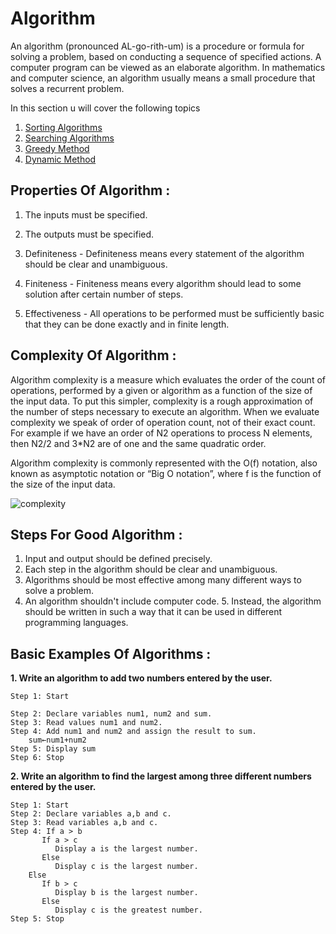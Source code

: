 # Algorithm

An algorithm (pronounced AL-go-rith-um) is a procedure or formula for solving a problem, based on conducting a sequence of specified actions. A computer program can be viewed as an elaborate algorithm. In mathematics and computer science, an algorithm usually means a small procedure that solves a recurrent problem.

In this section u will cover the following topics 

1. [Sorting Algorithms](3-algoritms\1-sorting)
2. [Searching Algorithms](3-algoritms\2-searching)
3. [Greedy Method](3-algoritms\3-greedy-method)
4. [Dynamic Method](3-algoritms\4-dynamic-method)


## Properties Of Algorithm :
1. The inputs must be specified.
2. The outputs must be specified.
3. Definiteness - Definiteness means every statement of the algorithm should be clear and unambiguous.

4. Finiteness - Finiteness means every algorithm should lead to some solution after certain number of steps.
5. Effectiveness - All operations to be performed must be sufficiently basic that they can be done exactly and in finite length.

## Complexity Of Algorithm :
Algorithm complexity is a measure which evaluates the order of the count of operations, performed by a given or algorithm as a function of the size of the input data. To put this simpler, complexity is a rough approximation of the number of steps necessary to execute an algorithm. When we evaluate complexity we speak of order of operation count, not of their exact count. For example if we have an order of N2 operations to process N elements, then N2/2 and 3*N2 are of one and the same quadratic order.

Algorithm complexity is commonly represented with the O(f) notation, also known as asymptotic notation or “Big O notation”, where f is the function of the size of the input data.

![complexity](https://he-s3.s3.amazonaws.com/media/uploads/c950295.png)

## Steps For Good Algorithm :
1. Input and output should be defined precisely.
2. Each step in the algorithm should be clear and unambiguous.
3. Algorithms should be most effective among many different ways to solve a problem.
4. An algorithm shouldn't include computer code. 5. Instead, the algorithm should be written in such a way that it can be used in different programming languages.

## Basic Examples Of Algorithms :
**1. Write an algorithm to add two numbers entered by the user.**

    Step 1: Start

    Step 2: Declare variables num1, num2 and sum. 
    Step 3: Read values num1 and num2. 
    Step 4: Add num1 and num2 and assign the result to sum.
        sum←num1+num2 
    Step 5: Display sum 
    Step 6: Stop

**2. Write an algorithm to find the largest among three different numbers entered by the user.**

    Step 1: Start
    Step 2: Declare variables a,b and c.
    Step 3: Read variables a,b and c.
    Step 4: If a > b
           If a > c
              Display a is the largest number.
           Else
              Display c is the largest number.
        Else
           If b > c
              Display b is the largest number.
           Else
              Display c is the greatest number.  
    Step 5: Stop

